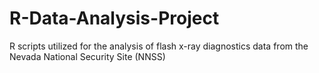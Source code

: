 # R-Data-Analysis-Project
R scripts utilized for the analysis of flash x-ray  diagnostics data from the Nevada National Security Site (NNSS)
